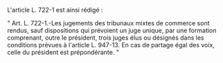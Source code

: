 L'article L. 722-1 est ainsi rédigé :

" Art. L. 722-1.-Les jugements des tribunaux mixtes de commerce sont rendus, sauf dispositions qui prévoient un juge unique, par une formation comprenant, outre le président, trois juges élus ou désignés dans les conditions prévues à l'article L. 947-13. En cas de partage égal des voix, celle du président est prépondérante. "
